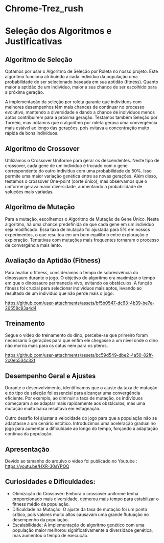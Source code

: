 # Chrome-Trez_rush
# Seleção dos Algoritmos e Justificativas
## Algoritmo de Seleção
Optamos por usar o Algoritmo de Seleção por Roleta no nosso projeto. Este algoritmo funciona atribuindo a cada indivíduo da população uma probabilidade de ser selecionado baseada em sua aptidão (fitness). Quanto maior a aptidão de um indivíduo, maior a sua chance de ser escolhido para a próxima geração.

A implementação da seleção por roleta garante que indivíduos com melhores desempenhos têm mais chances de continuar no processo evolutivo, mantendo a diversidade e dando a chance de indivíduos menos aptos contribuírem para a próxima geração. Testamos também Seleção por Torneio, mas notamos que o algoritmo por roleta gerava uma convergência mais estável ao longo das gerações, pois evitava a concentração muito rápida de bons indivíduos.

## Algoritmo de Crossover
Utilizamos o Crossover Uniforme para gerar os descendentes. Neste tipo de crossover, cada gene de um indivíduo é trocado com o gene correspondente do outro indivíduo com uma probabilidade de 50%. Isso permite uma maior variação genética entre as novas gerações. Além disso, testamos o crossover One-point (corte único), mas observamos que o uniforme gerava maior diversidade, aumentando a probabilidade de soluções mais variadas.

## Algoritmo de Mutação
Para a mutação, escolhemos o Algoritmo de Mutação de Gene Único. Neste algoritmo, há uma chance predefinida de que cada gene em um indivíduo seja modificado. Essa taxa de mutação foi ajustada para 5% em nossos experimentos, o que resultou em um bom equilíbrio entre exploração e exploração. Tentativas com mutações mais frequentes tornaram o processo de convergência mais lento.

## Avaliação da Aptidão (Fitness)
Para avaliar o fitness, consideramos o tempo de sobrevivência do dinossauro durante o jogo. O objetivo do algoritmo era maximizar o tempo em que o dinossauro permanecia vivo, evitando os obstáculos. A função fitness foi crucial para selecionar indivíduos mais aptos, levando ao resultado de um individuo que não perde mais o jogo.

https://github.com/user-attachments/assets/bf5b0547-dc63-4b39-be7e-26558c93a4d4

## Treinamento
Segue o vídeo do treinamento do dino, percebe-se que primeiro foram necessario 5 gerações para que enfim ele chegasse a um nível onde o dino não morria mais para os catus nem para os pteros.



https://github.com/user-attachments/assets/bc59d549-dbe2-4a50-82ff-2c0eb534c33f



## Desempenho Geral e Ajustes
Durante o desenvolvimento, identificamos que o ajuste da taxa de mutação e do tipo de seleção foi essencial para alcançar uma convergência eficiente. Por exemplo, ao diminuir a taxa de mutação, os indivíduos começaram a se adaptar mais rapidamente aos obstáculos, mas uma mutação muito baixa resultava em estagnação.

Outro desafio foi ajustar a velocidade do jogo para que a população não se adaptasse a um cenário estático. Introduzimos uma aceleração gradual no jogo para aumentar a dificuldade ao longo do tempo, forçando a adaptação contínua da população.


## Apresentação

Devido ao tamanho do arquivo o vídeo foi publicado no Youtube : https://youtu.be/HXR-30sYPQQ

## Curiosidades e Dificuldades:

* Otimização do Crossover: Embora o crossover uniforme tenha proporcionado mais diversidade, demorou mais tempo para estabilizar o fitness médio da população.
* Dificuldade na Mutação: O ajuste da taxa de mutação foi um ponto crítico, pois valores muito altos causavam uma grande flutuação no desempenho da população.
* Escalabilidade: A implementação do algoritmo genético com uma população maior melhorou significativamente a diversidade genética, mas aumentou o tempo de execução.
